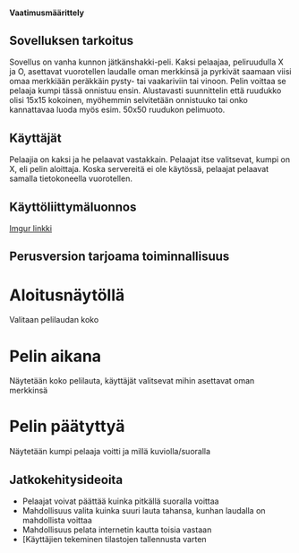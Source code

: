 #### Vaatimusmäärittely

## Sovelluksen tarkoitus

Sovellus on vanha kunnon jätkänshakki-peli. Kaksi pelaajaa, peliruudulla X ja O, asettavat vuorotellen laudalle
oman merkkinsä ja pyrkivät saamaan viisi omaa merkkiään peräkkäin pysty- tai vaakariviin tai vinoon. Pelin voittaa
se pelaaja kumpi tässä onnistuu ensin. Alustavasti suunnittelin että ruudukko olisi 15x15 kokoinen, myöhemmin 
selvitetään onnistuuko tai onko kannattavaa luoda myös esim. 50x50 ruudukon pelimuoto.

## Käyttäjät

Pelaajia on kaksi ja he pelaavat vastakkain. Pelaajat itse valitsevat, kumpi on X, eli pelin aloittaja. Koska
servereitä ei ole käytössä, pelaajat pelaavat samalla tietokoneella vuorotellen.

## Käyttöliittymäluonnos

[Imgur linkki](https://i.imgur.com/ebFQlDl.jpeg)

## Perusversion tarjoama toiminnallisuus

# Aloitusnäytöllä

Valitaan pelilaudan koko

# Pelin aikana

Näytetään koko pelilauta, käyttäjät valitsevat mihin asettavat oman merkkinsä

# Pelin päätyttyä

Näytetään kumpi pelaaja voitti ja millä kuviolla/suoralla

## Jatkokehitysideoita

* Pelaajat voivat päättää kuinka pitkällä suoralla voittaa
* Mahdollisuus valita kuinka suuri lauta tahansa, kunhan laudalla on mahdollista voittaa
* Mahdollisuus pelata internetin kautta toisia vastaan
* [Käyttäjien tekeminen tilastojen tallennusta varten

